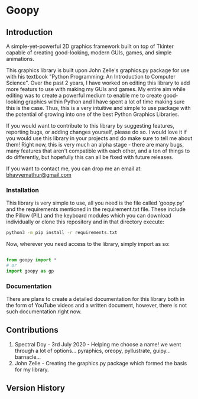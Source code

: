 # Goopy

## Introduction
A simple-yet-powerful 2D graphics framework built on top of Tkinter capable of creating good-looking, modern GUIs, games, and simple animations.

This graphics library is built upon John Zelle's graphics.py package for use with his textbook "Python Programming: An Introduction to Computer Science". Over the past 2 years, I have worked on editing this library to add more featurs to use with making my GUIs and games. My entire aim while editing was to create a powerful medium to enable me to create good-looking graphics within Python and I have spent a lot of time making sure this is the case. Thus, this is a very intuitive and simple to use package with the potential of growing into one of the best Python Graphics Libraries. 

If you would want to contribute to this library by suggesting features, reporting bugs, or adding changes yourself, please do so. I would love it if you would use this library in your projects and do make sure to tell me about them! Right now, this is very much an alpha stage - there are many bugs, many features that aren't compatible with each other, and a ton of things to do differently, but hopefully this can all be fixed with future releases. 

If you want to contact me, you can drop me an email at: bhavyemathur@gmail.com

### Installation

This library is very simple to use, all you need is the file called 'goopy.py' and the requirements mentioned in the requirement.txt file. These include the Pillow (PIL) and the keyboard modules which you can download individually or clone this repository and in that directory execute:

```sh
python3 -m pip install -r requirements.txt
```

Now, wherever you need access to the library, simply import as so:

```python

from goopy import *
# or
import goopy as gp

```

### Documentation

There are plans to create a detailed documentation for this library both in the form of YouTube videos and a written document, however, there is not such documentation right now.

## Contributions

1. Spectral Doy - 3rd July 2020 - Helping me choose a name! we went through a lot of options... pyraphics, oreopy, pyllustrate, guipy... barnacle...
2. John Zelle - Creating the graphics.py package which formed the basis for my library.

## Version History



